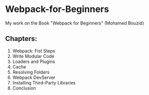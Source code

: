 # Webpack-for-Beginners
My work on the Book "Webpack for Beginners" (Mohamed Bouzid)
## Chapters:
1. Webpack: Fist Steps
2. Write Modular Code
3. Loaders and Plugins
4. Cache
5. Resolving Folders
6. Webpack DevServer
7. Installing Third-Party Libraries
8. Conclusion
